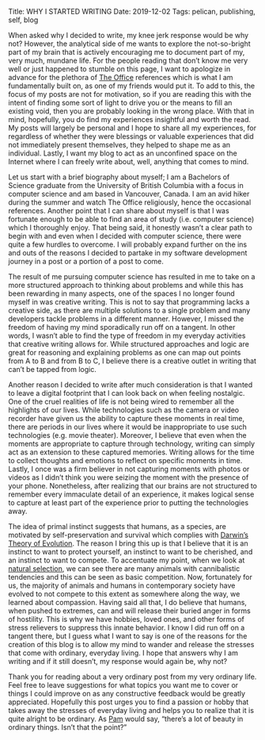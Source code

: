 Title: WHY I STARTED WRITING
Date: 2019-12-02
Tags: pelican, publishing, self, blog

When asked why I decided to write, my knee jerk response would be why not? However, the analytical side of me wants to explore the not-so-bright part of my brain that is actively encouraging me to document part of my, very much, mundane life.  For the people reading that don’t know me very well or just happened to stumble on this page, I want to apologize in advance for the plethora of [The Office](https://www.imdb.com/title/tt0386676/) references which is what I am fundamentally built on, as one of my friends would put it. To add to this, the focus of my posts are not for motivation, so if you are reading this with the intent of finding some sort of light to drive you or the means to fill an existing void, then you are probably looking in the wrong place. With that in mind, hopefully, you do find my experiences insightful and worth the read. My posts will largely be personal and I hope to share all my experiences, for regardless of whether they  were blessings or valuable experiences that did not immediately present themselves, they helped to shape me as an individual. Lastly, I want my blog to act as an unconfined space on the Internet where I can freely write about, well, anything that comes to mind.

Let us start with a brief biography about myself; I am a Bachelors of Science graduate from the University of British Columbia with a focus in computer science and am based in Vancouver, Canada. I am an avid hiker during the summer and watch The Office religiously, hence the occasional references. Another point that I can share about myself is that I was fortunate enough to be able to find an area of study (i.e. computer science) which I thoroughly enjoy. That being said, it honestly wasn’t a clear path to begin with and even when I decided with computer science, there were quite a few hurdles to overcome. I will probably expand further on the ins and outs of the reasons I decided to partake in my software development journey in a post or a portion of a post to come.

The result of me pursuing computer science has resulted in me to take on a more structured approach to thinking about problems and while this has been rewarding in many aspects, one of the spaces I no longer found myself in was creative writing. This is not to say that programming lacks a creative side, as there are multiple solutions to a single problem and many developers tackle problems in a different manner. However, I missed the freedom of having my mind sporadically run off on a tangent. In other words, I wasn’t able to find the type of freedom in my everyday activities that creative writing allows for. While structured approaches and logic are great for reasoning and explaining problems as one can map out points from A to B and from B to C, I believe there is a creative outlet in writing that can’t be tapped from logic.

Another reason I decided to write after much consideration is that I wanted to leave a digital footprint that I can look back on when feeling nostalgic. One of the cruel realities of life is not being wired to remember all the highlights of our lives. While technologies such as the camera or video recorder have given us the ability to capture these moments in real time, there are periods in our lives where it would be inappropriate to use such technologies (e.g. movie theater). Moreover, I believe that even when the moments are appropriate to capture through technology, writing can simply act as an extension to these captured memories. Writing allows for the time to collect thoughts and emotions to reflect on specific moments in time. Lastly, I once was a firm believer in not capturing moments with photos or videos as I didn’t think you were seizing the moment with the presence of your phone. Nonetheless, after realizing that our brains are not structured to remember every immaculate detail of an experience, it makes logical sense to capture at least part of the experience prior to putting the technologies away.

The idea of primal instinct suggests that humans, as a species, are motivated by self-preservation and survival which complies with [Darwin’s Theory of Evolution](https://en.wikipedia.org/wiki/Darwinism). The reason I bring this up is that I believe that it is an instinct to want to protect yourself, an instinct to want to be cherished, and an instinct to want to compete. To accentuate my point, when we look at [natural selection](https://en.wikipedia.org/wiki/Natural_selection), we can see there are many animals with cannibalistic tendencies and this can be seen as basic competition. Now, fortunately for us, the majority of animals and humans in contemporary society have evolved to not compete to this extent as somewhere along the way, we learned about compassion. Having said all that, I do believe that humans, when pushed to extremes, can and will release their buried anger in forms of hostility. This is why we have hobbies, loved ones, and other forms of stress relievers to suppress this innate behavior. I know I did run off on a tangent there, but I guess what I want to say is one of the reasons for the creation of this blog is to allow my mind to wander and release the stresses that come with ordinary, everyday living. I hope that answers why I am writing and if it still doesn’t, my response would again be, why not?

Thank you for reading about a very ordinary post from my very ordinary life. Feel free to leave suggestions for what topics you want me to cover or things I could improve on as any constructive feedback would be greatly appreciated. Hopefully this post urges you to find a passion or hobby that takes away the stresses of everyday living and helps you to realize that it is quite alright to be ordinary. As [Pam](https://en.wikipedia.org/wiki/Pam_Beesly) would say, “there’s a lot of beauty in ordinary things. Isn’t that the point?”
